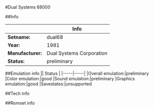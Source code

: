 #Dual Systems 68000

##Info

||Info|
|-----|-----|
|**Setname:**|dual68
|**Year:**|1981
|**Manufacturer:**|Dual Systems Corporation
|**Status:**|preliminary

##Emulation info
|| Status |
|-----|-----|
|Overall emulation:|preliminary
|Color emulation:|good
|Sound emulation:|preliminary
|Graphics emulation:|good
|Savestates:|unsupported

##Tech info

##Romset info

<!--- START OF EDITED COMMENT DO NOT TOUCH TEXT ABOVE-->
